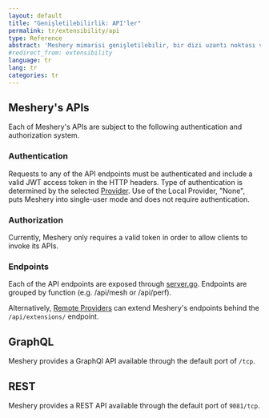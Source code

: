 ```yaml
---
layout: default
title: "Genişletilebilirlik: API'ler"
permalink: tr/extensibility/api
type: Reference
abstract: 'Meshery mimarisi genişletilebilir, bir dizi uzantı noktası ve REST ve GraphQL API'leri sunar.'
#redirect_from: extensibility
language: tr
lang: tr
categories: tr
---
```

## Meshery's APIs

Each of Meshery's APIs are subject to the following authentication and authorization system.

### Authentication

Requests to any of the API endpoints must be authenticated and include a valid JWT access token in the HTTP headers. Type of authentication is determined by the selected [Provider](#providers). Use of the Local Provider, "None", puts Meshery into single-user mode and does not require authentication.

### Authorization

Currently, Meshery only requires a valid token in order to allow clients to invoke its APIs.

### Endpoints

Each of the API endpoints are exposed through [server.go](https://github.com/layer5io/meshery/blob/master/router/server.go). Endpoints are grouped by function (e.g. /api/mesh or /api/perf).

Alternatively, [Remote Providers](./providers) can extend Meshery's endpoints behind the `/api/extensions/` endpoint.

## GraphQL

Meshery provides a GraphQl API available through the default port of `/tcp`.

## REST

Meshery provides a REST API available through the default port of `9081/tcp`.
